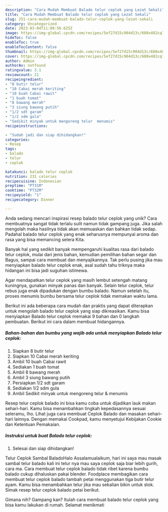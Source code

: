 ```yaml
---
description: "Cara Mudah Membuat Balado telur ceplok yang Lezat Sekali"
title: "Cara Mudah Membuat Balado telur ceplok yang Lezat Sekali"
slug: 251-cara-mudah-membuat-balado-telur-ceplok-yang-lezat-sekali
category: Uncategorized
date: 2023-03-04T11:09:56.625Z
image: https://img-global.cpcdn.com/recipes/5ef27d15c904d13c/680x482cq70/balado-telur-ceplok-foto-resep-utama.jpg
hideToc: false
enableToc: true
enableTocContent: false
thumbnail: https://img-global.cpcdn.com/recipes/5ef27d15c904d13c/680x482cq70/balado-telur-ceplok-foto-resep-utama.jpg
cover: https://img-global.cpcdn.com/recipes/5ef27d15c904d13c/680x482cq70/balado-telur-ceplok-foto-resep-utama.jpg
author: Admin
authorAv: notfound
ratingvalue: 3.1
reviewcount: 21
recipeingredient:
- "8 butir telur"
- "10 Cabai merah keriting"
- "10 buah Cabai rawit"
- "1 buah tomat"
- "8 bawang merah"
- "3 siung bawang putih"
- "1/2 sdt garam"
- "1/2 sdm gula"
- "Sedikit minyak untuk mengoreng telur  menumis"
recipeinstructions:

- "Sudah jadi dan siap dihidangkan!"
categories:
- Resep
tags:
- balado
- telur
- ceplok

katakunci: balado telur ceplok 
nutrition: 231 calories
recipecuisine: Indonesian
preptime: "PT31M"
cooktime: "PT32M"
recipeyield: "1"
recipecategory: Dinner

---
```





Anda sedang mencari inspirasi resep balado telur ceplok yang unik? Cara membuatnya sangat tidak terlalu sulit namun tidak gampang juga. Jika salah mengolah maka hasilnya tidak akan memuaskan dan bahkan tidak sedap. Padahal balado telur ceplok yang enak seharusnya mempunyai aroma dan rasa yang bisa memancing selera Kita.





Banyak hal yang sedikit banyak mempengaruhi kualitas rasa dari balado telur ceplok, mulai dari jenis bahan, kemudian pemilihan bahan segar dan Bagus, sampai cara membuat dan menyajikannya. Tak perlu pusing jika mau menyiapkan balado telur ceplok enak,      asal sudah tahu triknya maka hidangan ini bisa jadi suguhan istimewa.














Agar mendapatkan telur ceplok yang masih lembut setengah matang kuningnya, gunakan minyak panas dan banyak. Selain telur ceplok, telur rebus juga enak dipadukan dengan bumbu balado. Namun setelah itu, proses menumis bumbu bersama telur ceplok tidak memakan waktu lama.






Berikut ini ada beberapa cara mudah dan praktis yang dapat diterapkan untuk mengolah balado telur ceplok yang siap dikreasikan. Kamu bisa menyiapkan Balado telur ceplok memakai 9 bahan dan 0 langkah pembuatan. Berikut ini cara dalam membuat hidangannya.

<!--inarticleads1-->

##### Bahan-bahan dan bumbu yang wajib ada untuk menyiapkan Balado telur ceplok:

1. Siapkan 8 butir telur
1. Siapkan 10 Cabai merah keriting
1. Ambil 10 buah Cabai rawit
1. Sediakan 1 buah tomat
1. Ambil 8 bawang merah
1. Ambil 3 siung bawang putih
1. Persiapkan 1/2 sdt garam
1. Sediakan 1/2 sdm gula
1. Ambil Sedikit minyak untuk mengoreng telur &amp; menumis


Resep telur ceplok balado ini bisa kamu coba untuk dijadikan lauk makan sehari-hari. Kamu bisa menambahkan tingkah kepedasannya sesuai seleramu, lho. Lihat juga cara membuat Ceplok Balado dan masakan sehari-hari lainnya. Dengan memakai Cookpad, kamu menyetujui Kebijakan Cookie dan Ketentuan Pemakaian. 

<!--inarticleads2-->

##### Instruksi untuk buat Balado telur ceplok:


1. Selesai dan siap dihidangkan!

Telur Ceplok Sambal BaladoHalo Assalamualaikum, hari ini saya mau masak sambal telur balado kali ini telur nya mau saya ceplok saja biar lebih gurih, cara ma. Cara membuat telur ceplok balado tidak ribet karena bumbu balado cukup dihaluskan pakai blender. Foodplace membagikan cara membuat telur ceplok balado tambah petai menggunakan tiga butir telur ayam. Kamu bisa menambahkan telur jika mau sekalian bikin untuk stok. Simak resep telur ceplok balado petai berikut. 

Gimana nih? Gampang kan? Itulah cara membuat balado telur ceplok yang bisa kamu lakukan di rumah. Selamat menikmati
